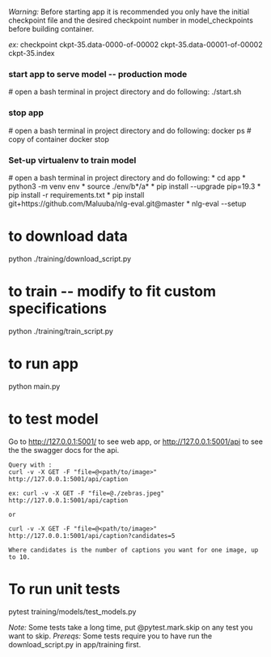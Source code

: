 *Warning:* Before starting app it is recommended you only have the initial checkpoint
file and the desired checkpoint number in model_checkpoints before building container.

*ex:* checkpoint ckpt-35.data-0000-of-00002 ckpt-35.data-00001-of-00002 ckpt-35.index

<h3> start app to serve model -- production mode </h3>
# open a bash terminal in project directory and do following:
./start.sh

<h3> stop app </h3>
# open a bash terminal in project directory and do following:
docker ps
# copy <pid> of container
docker stop <pid>


<h3> Set-up virtualenv to train model</h3>
   # open a bash terminal in project directory and do following:
   * cd app
   * python3 -m venv env
   * source ./env/b*/a*
   * pip install --upgrade pip=19.3
   * pip install -r requirements.txt
   * pip install git+https://github.com/Maluuba/nlg-eval.git@master
   * nlg-eval --setup

# to download data 
python ./training/download_script.py

# to train -- modify to fit custom specifications
python ./training/train_script.py

#  to run app 
python main.py

# to test model
Go to http://127.0.0.1:5001/ to see web app,
or http://127.0.0.1:5001/api to see the the swagger docs for the api.
    
    Query with :
    curl -v -X GET -F "file=@<path/to/image>"  http://127.0.0.1:5001/api/caption

    ex: curl -v -X GET -F "file=@./zebras.jpeg"  http://127.0.0.1:5001/api/caption

    or

    curl -v -X GET -F "file=@<path/to/image>"  http://127.0.0.1:5001/api/caption?candidates=5

    Where candidates is the number of captions you want for one image, up to 10.

# To run unit tests
pytest training/models/test_models.py

*Note:* Some tests take a long time, put @pytest.mark.skip on any test you want to skip.
*Prereqs:* Some tests require you to have run the download_script.py in app/training first.
